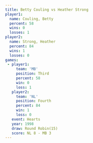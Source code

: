 ```yaml
---
title: Betty Couling vs Heather Strong
player1:               
  name: Couling, Betty 
  percent: 58          
  wins: 0              
  losses: 1            
player2:               
  name: Strong, Heather
  percent: 84          
  wins: 1              
  losses: 0            
games:
 - player1:         
     team: 'MB'     
     position: Third
     percent: 58    
     win: 0         
     loss: 1        
   player2:          
     team: 'NL'      
     position: Fourth
     percent: 84     
     win: 1          
     loss: 0         
   event: Hearts        
   year: 1998           
   draw: Round Robin(15)
   score: NL 8 - MB 3   
---
```

